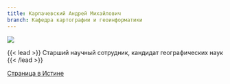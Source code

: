 ```yaml
---
title: Карпачевский Андрей Михайлович
branch: Кафедра картографии и геоинформатики
---
```

![](img/kam.jpg)

{{< lead >}} Старший научный сотрудник, кандидат географических наук {{< /lead >}}

[Страница в Истине](https://istina.msu.ru/workers/9390166)